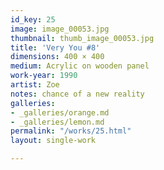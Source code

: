 ```yaml
---
id_key: 25
image: image_00053.jpg
thumbnail: thumb_image_00053.jpg
title: 'Very You #8'
dimensions: 400 × 400
medium: Acrylic on wooden panel
work-year: 1990
artist: Zoe
notes: chance of a new reality
galleries:
- _galleries/orange.md
- _galleries/lemon.md
permalink: "/works/25.html"
layout: single-work

---
```

